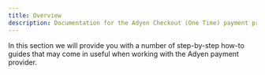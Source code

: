 ```yaml
---
title: Overview
description: Documentation for the Adyen Checkout (One Time) payment provider for Vendr, the eCommerce solution for Umbraco v8+
---
```


In this section we will provide you with a number of step-by-step how-to guides that may come in useful when working with the Adyen payment provider.